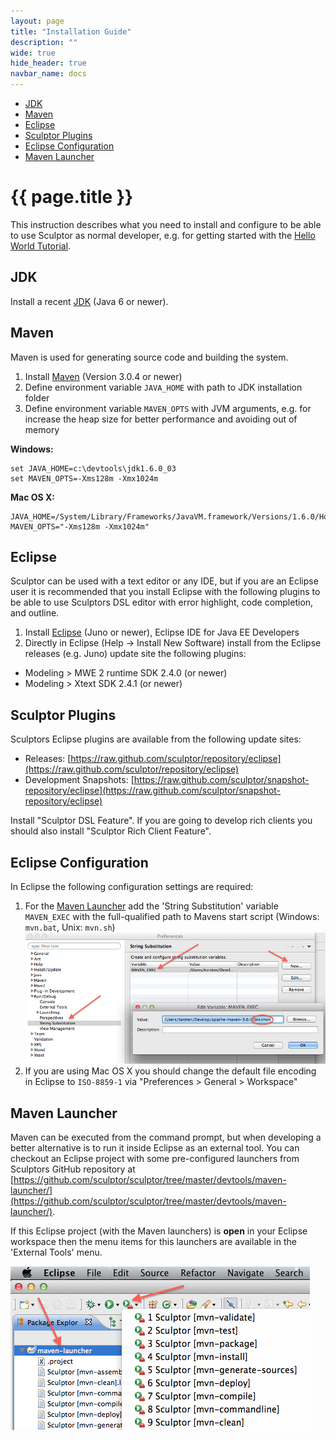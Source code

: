```yaml
---
layout: page
title: "Installation Guide"
description: ""
wide: true
hide_header: true
navbar_name: docs
---
```

<div class="row">
  <div class="sidebar span3">
    <ul id="sidenav" class="nav nav-list affix">
      <li class="active"><a href="#jdk">JDK</a></li>
      <li><a href="#maven">Maven</a></li>
      <li><a href="#eclipse">Eclipse</a></li>
      <li><a href="#sculptor-plugins">Sculptor Plugins</a></li>
      <li><a href="#eclipse-configuration">Eclipse Configuration</a></li>
      <li><a href="#maven-launcher">Maven Launcher</a></li>
    </ul>
  </div>
  <div class="span9">
    <div class="page-header">
      <h1>{{ page.title }}</h1>
    </div>
    <div markdown="1">

This instruction describes what you need to install and configure to be able to use Sculptor as normal developer, e.g. for getting started with the [Hello World Tutorial](tutorial/hello-world.html).


## JDK

Install a recent [JDK](http://www.oracle.com/technetwork/java/javase/downloads/) (Java 6 or newer).


## Maven

Maven is used for generating source code and building the system.

1. Install [Maven](http://maven.apache.org/download.html) (Version 3.0.4 or newer)
2. Define environment variable `JAVA_HOME` with path to JDK installation folder
3. Define environment variable `MAVEN_OPTS` with JVM arguments, e.g. for increase the heap size for better performance and avoiding out of memory

**Windows:**

~~~
set JAVA_HOME=c:\devtools\jdk1.6.0_03
set MAVEN_OPTS=-Xms128m -Xmx1024m
~~~

**Mac OS X:**

~~~
JAVA_HOME=/System/Library/Frameworks/JavaVM.framework/Versions/1.6.0/Home
MAVEN_OPTS="-Xms128m -Xmx1024m"
~~~


## Eclipse

Sculptor can be used with a text editor or any IDE, but if you are an Eclipse user it is recommended that you install Eclipse with the following plugins to be able to use Sculptors DSL editor with error highlight, code completion, and outline.

1. Install [Eclipse](http://www.eclipse.org/downloads/) (Juno or newer), Eclipse IDE for Java EE Developers
2. Directly in Eclipse (Help -> Install New Software) install from the Eclipse releases (e.g. Juno) update site the following plugins:
  * Modeling > MWE 2 runtime SDK 2.4.0 (or newer)
  * Modeling > Xtext SDK 2.4.1 (or newer)


## Sculptor Plugins

Sculptors Eclipse plugins are available from the following update sites:

* Releases: [https://raw.github.com/sculptor/repository/eclipse](https://raw.github.com/sculptor/repository/eclipse)
* Development Snapshots: [https://raw.github.com/sculptor/snapshot-repository/eclipse](https://raw.github.com/sculptor/snapshot-repository/eclipse)
 
Install "Sculptor DSL Feature".
If you are going to develop rich clients you should also install "Sculptor Rich Client Feature".


## Eclipse Configuration

In Eclipse the following configuration settings are required:

1. For the [Maven Launcher](#maven-launcher) add the 'String Substitution' variable `MAVEN_EXEC` with the full-qualified path to Mavens start script (Windows: `mvn.bat`, Unix: `mvn.sh`)  
![Maven Exec Variable](/images/documentation/installation/maven-exec-variable.png)
2. If you are using Mac OS X you should change the default file encoding in Eclipse to `ISO-8859-1` via "Preferences > General > Workspace"


## Maven Launcher

Maven can be executed from the command prompt, but when developing a better alternative is to run it inside Eclipse as an external tool. You can checkout an Eclipse project with some pre-configured launchers from Sculptors GitHub repository at [https://github.com/sculptor/sculptor/tree/master/devtools/maven-launcher/](https://github.com/sculptor/sculptor/tree/master/devtools/maven-launcher/). 

If this Eclipse project (with the Maven launchers) is **open** in your Eclipse workspace then the menu items for this launchers are available in the 'External Tools' menu.

![External Tools Menu](/images/documentation/installation/external-tools-menu.png)

  </div>
</div>
